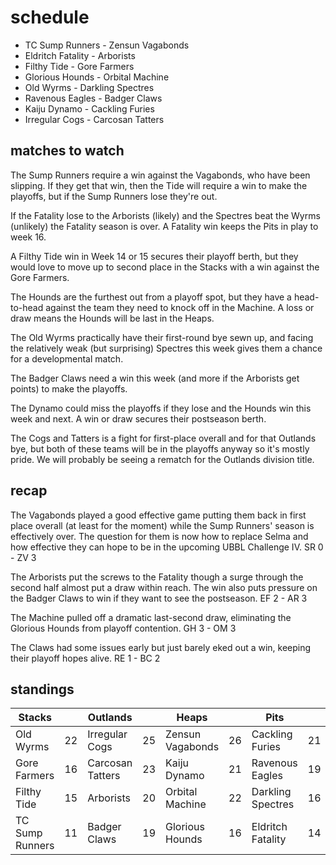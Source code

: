 # schedule

* TC Sump Runners - Zensun Vagabonds
* Eldritch Fatality - Arborists
* Filthy Tide - Gore Farmers
* Glorious Hounds - Orbital Machine
* Old Wyrms - Darkling Spectres
* Ravenous Eagles - Badger Claws 
* Kaiju Dynamo - Cackling Furies
* Irregular Cogs - Carcosan Tatters


## matches to watch

The Sump Runners require a win against the Vagabonds, who have been slipping. If they get that win, then the Tide will require a win to make the playoffs, but if the Sump Runners lose they're out.

If the Fatality lose to the Arborists (likely) and the Spectres beat the Wyrms (unlikely) the Fatality season is over. A Fatality win keeps the Pits in play to week 16.

A Filthy Tide win in Week 14 or 15 secures their playoff berth, but they would love to move up to second place in the Stacks with a win against the Gore Farmers.

The Hounds are the furthest out from a playoff spot, but they have a head-to-head against the team they need to knock off in the Machine. A loss or draw means the Hounds will be last in the Heaps.

The Old Wyrms practically have their first-round bye sewn up, and facing the relatively weak (but surprising) Spectres this week gives them a chance for a developmental match.

The Badger Claws need a win this week (and more if the Arborists get points) to make the playoffs.

The Dynamo could miss the playoffs if they lose and the Hounds win this week and next. A win or draw secures their postseason berth.

The Cogs and Tatters is a fight for first-place overall and for that Outlands bye, but both of these teams will be in the playoffs anyway so it's mostly pride. We will probably be seeing a rematch for the Outlands division title.

## recap

The Vagabonds played a good effective game putting them back in first place overall (at least for the moment) while the Sump Runners' season is effectively over. The question for them is now how to replace Selma and how effective they can hope to be in the upcoming UBBL Challenge IV. SR 0 - ZV 3

The Arborists put the screws to the Fatality though a surge through the second half almost put a draw within reach. The win also puts pressure on the Badger Claws to win if they want to see the postseason. EF 2 - AR 3

The Machine pulled off a dramatic last-second draw, eliminating the Glorious Hounds from playoff contention. GH 3 - OM 3

The Claws had some issues early but just barely eked out a win, keeping their playoff hopes alive. RE 1 - BC 2



## standings

| Stacks |  | Outlands |  | Heaps |  | Pits |  |
|-------|-----|--|--|------|------|--|--|
| Old Wyrms | 22 | Irregular Cogs | 25 | Zensun Vagabonds | 26 | Cackling Furies | 21 |
| Gore Farmers | 16 | Carcosan Tatters | 23 | Kaiju Dynamo | 21 | Ravenous Eagles | 19 |
| Filthy Tide | 15 | Arborists | 20 | Orbital Machine | 22 | Darkling Spectres | 16 |
| TC Sump Runners | 11 | Badger Claws | 19 |  Glorious Hounds | 16 | Eldritch Fatality | 14 |

